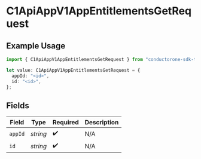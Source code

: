 # C1ApiAppV1AppEntitlementsGetRequest

## Example Usage

```typescript
import { C1ApiAppV1AppEntitlementsGetRequest } from "conductorone-sdk-typescript/sdk/models/operations";

let value: C1ApiAppV1AppEntitlementsGetRequest = {
  appId: "<id>",
  id: "<id>",
};
```

## Fields

| Field              | Type               | Required           | Description        |
| ------------------ | ------------------ | ------------------ | ------------------ |
| `appId`            | *string*           | :heavy_check_mark: | N/A                |
| `id`               | *string*           | :heavy_check_mark: | N/A                |